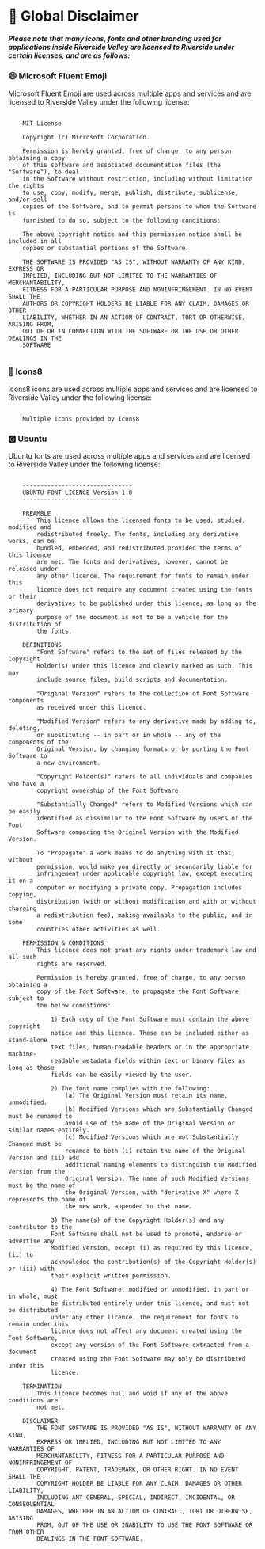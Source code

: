 # 📃 Global Disclaimer

##### *Please note that many icons, fonts and other branding used for applications inside Riverside Valley are licensed to Riverside under certain licenses, and are as follows:*

### 😄 Microsoft Fluent Emoji

<!--##### *This list of applications using Microsoft Fluent Emoji is subject to change*
Microsoft Fluent Emoji is used in the application icons of [`Plaza`](https://github.com/RiversideValley/Plaza), [`Credit`](https://github.com/RiversideValley/Credit), [`Emerald`](https://github.com/RiversideValley/Emerald) **MODIFIED**, [`Inspire`](https://github.com/RiversideValley/Inspire),
[`Protocol`](https://github.com/RiversideValley/Protocol), [`Nightshade`](https://github.com/RiversideValley/Nightshade) and [`Riverside Valley`](https://github.com/RiversideValley) **MODIFIED**

and are licensed to Depth under the following license:-->

Microsoft Fluent Emoji are used across multiple apps and services and are licensed to Riverside Valley under the following license:

```

	MIT License

	Copyright (c) Microsoft Corporation.

	Permission is hereby granted, free of charge, to any person obtaining a copy
	of this software and associated documentation files (the "Software"), to deal
	in the Software without restriction, including without limitation the rights
	to use, copy, modify, merge, publish, distribute, sublicense, and/or sell
	copies of the Software, and to permit persons to whom the Software is
	furnished to do so, subject to the following conditions:

	The above copyright notice and this permission notice shall be included in all
	copies or substantial portions of the Software.

	THE SOFTWARE IS PROVIDED "AS IS", WITHOUT WARRANTY OF ANY KIND, EXPRESS OR
	IMPLIED, INCLUDING BUT NOT LIMITED TO THE WARRANTIES OF MERCHANTABILITY,
	FITNESS FOR A PARTICULAR PURPOSE AND NONINFRINGEMENT. IN NO EVENT SHALL THE
	AUTHORS OR COPYRIGHT HOLDERS BE LIABLE FOR ANY CLAIM, DAMAGES OR OTHER
	LIABILITY, WHETHER IN AN ACTION OF CONTRACT, TORT OR OTHERWISE, ARISING FROM,
	OUT OF OR IN CONNECTION WITH THE SOFTWARE OR THE USE OR OTHER DEALINGS IN THE
	SOFTWARE
	
```

### 🎱 Icons8

<!--##### *This list of applications using Icons8 icons is subject to change*
Icons8 icons are used in the application icons of [`Esmerelda`](https://github.com/CrescentDept/Esmerelda), [`Otherworld`](https://github.com/OpenAndrexial/Emerald) **MODIFIED**,
`Scrapbook`, `Hypervisor`, `Authority` **MODIFIED**, `Interconnect`, [`Area`](https://github.com/OpenAndrexial/Area), [`Cube`](https://github.com/OpenAndrexial/Cube), [`Flux`](https://github.com/OpenAndrexial/Flux) and `Depth` (**MODIFIED**) itself

and are licensed to Depth under the following license:-->

Icons8 icons are used across multiple apps and services and are licensed to Riverside Valley under the following license:

```

	Multiple icons provided by Icons8

```



### 🅾️ Ubuntu

<!--##### *This list of applications using Ubuntu fonts is subject to change*
Ubuntu fonts are used within the branding of the applications [`Esmerelda`](https://github.com/RiversideValley/Esmerelda), [`Emerald`](https://github.com/RiversideValley/Emerald) and [Desktop Management](https://github.com/RiversideValley/deskmgr)

and are licensed to Depth under the following license:-->

Ubuntu fonts are used across multiple apps and services and are licensed to Riverside Valley under the following license:

```

	-------------------------------
	UBUNTU FONT LICENCE Version 1.0
	-------------------------------

	PREAMBLE
		This licence allows the licensed fonts to be used, studied, modified and
		redistributed freely. The fonts, including any derivative works, can be
		bundled, embedded, and redistributed provided the terms of this licence
		are met. The fonts and derivatives, however, cannot be released under
		any other licence. The requirement for fonts to remain under this
		licence does not require any document created using the fonts or their
		derivatives to be published under this licence, as long as the primary
		purpose of the document is not to be a vehicle for the distribution of
		the fonts.

	DEFINITIONS
		"Font Software" refers to the set of files released by the Copyright
		Holder(s) under this licence and clearly marked as such. This may
		include source files, build scripts and documentation.

		"Original Version" refers to the collection of Font Software components
		as received under this licence.

		"Modified Version" refers to any derivative made by adding to, deleting,
		or substituting -- in part or in whole -- any of the components of the
		Original Version, by changing formats or by porting the Font Software to
		a new environment.

		"Copyright Holder(s)" refers to all individuals and companies who have a
		copyright ownership of the Font Software.

		"Substantially Changed" refers to Modified Versions which can be easily
		identified as dissimilar to the Font Software by users of the Font
		Software comparing the Original Version with the Modified Version.

		To "Propagate" a work means to do anything with it that, without
		permission, would make you directly or secondarily liable for
		infringement under applicable copyright law, except executing it on a
		computer or modifying a private copy. Propagation includes copying,
		distribution (with or without modification and with or without charging
		a redistribution fee), making available to the public, and in some
		countries other activities as well.

	PERMISSION & CONDITIONS
		This licence does not grant any rights under trademark law and all such
		rights are reserved.

		Permission is hereby granted, free of charge, to any person obtaining a
		copy of the Font Software, to propagate the Font Software, subject to
		the below conditions:

			1) Each copy of the Font Software must contain the above copyright
			notice and this licence. These can be included either as stand-alone
			text files, human-readable headers or in the appropriate machine-
			readable metadata fields within text or binary files as long as those
			fields can be easily viewed by the user.

			2) The font name complies with the following:
				(a) The Original Version must retain its name, unmodified.
				(b) Modified Versions which are Substantially Changed must be renamed to
				avoid use of the name of the Original Version or similar names entirely.
				(c) Modified Versions which are not Substantially Changed must be
				renamed to both (i) retain the name of the Original Version and (ii) add
				additional naming elements to distinguish the Modified Version from the
				Original Version. The name of such Modified Versions must be the name of
				the Original Version, with "derivative X" where X represents the name of
				the new work, appended to that name.

			3) The name(s) of the Copyright Holder(s) and any contributor to the
			Font Software shall not be used to promote, endorse or advertise any
			Modified Version, except (i) as required by this licence, (ii) to
			acknowledge the contribution(s) of the Copyright Holder(s) or (iii) with
			their explicit written permission.

			4) The Font Software, modified or unmodified, in part or in whole, must
			be distributed entirely under this licence, and must not be distributed
			under any other licence. The requirement for fonts to remain under this
			licence does not affect any document created using the Font Software,
			except any version of the Font Software extracted from a document
			created using the Font Software may only be distributed under this
			licence.

	TERMINATION
		This licence becomes null and void if any of the above conditions are
		not met.

	DISCLAIMER
		THE FONT SOFTWARE IS PROVIDED "AS IS", WITHOUT WARRANTY OF ANY KIND,
		EXPRESS OR IMPLIED, INCLUDING BUT NOT LIMITED TO ANY WARRANTIES OF
		MERCHANTABILITY, FITNESS FOR A PARTICULAR PURPOSE AND NONINFRINGEMENT OF
		COPYRIGHT, PATENT, TRADEMARK, OR OTHER RIGHT. IN NO EVENT SHALL THE
		COPYRIGHT HOLDER BE LIABLE FOR ANY CLAIM, DAMAGES OR OTHER LIABILITY,
		INCLUDING ANY GENERAL, SPECIAL, INDIRECT, INCIDENTAL, OR CONSEQUENTIAL
		DAMAGES, WHETHER IN AN ACTION OF CONTRACT, TORT OR OTHERWISE, ARISING
		FROM, OUT OF THE USE OR INABILITY TO USE THE FONT SOFTWARE OR FROM OTHER
		DEALINGS IN THE FONT SOFTWARE.
		
```
